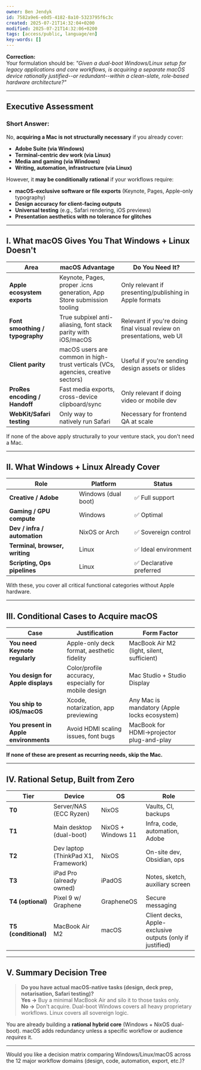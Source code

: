 ```yaml
---
owner: Ben Jendyk
id: 7582a9e6-e0d5-4182-8a10-5323795f6c3c
created: 2025-07-21T14:32:04+0200
modified: 2025-07-21T14:32:06+0200
tags: [access/public, language/en]
key-words: []
---
```


**Correction:**  
Your formulation should be: _"Given a dual-boot Windows/Linux setup for legacy applications and core workflows, is acquiring a separate macOS device rationally justified--or redundant--within a clean-slate, role-based hardware architecture?"_

* * *

## Executive Assessment

### **Short Answer:**

No, **acquiring a Mac is not structurally necessary** if you already cover:
- **Adobe Suite (via Windows)**
- **Terminal-centric dev work (via Linux)**
- **Media and gaming (via Windows)**
- **Writing, automation, infrastructure (via Linux)**

However, it **may be conditionally rational** if your workflows require:
- **macOS-exclusive software or file exports** (Keynote, Pages, Apple-only typography)
- **Design accuracy for client-facing outputs**
- **Universal testing** (e.g., Safari rendering, iOS previews)
- **Presentation aesthetics with no tolerance for glitches**
* * *

## I. What macOS Gives You That Windows + Linux Doesn't

| Area | macOS Advantage | Do You Need It? | 
| ---- | ---- | ----  |
| **Apple ecosystem exports** | Keynote, Pages, proper .icns generation, App Store submission tooling | Only relevant if presenting/publishing in Apple formats | 
| **Font smoothing / typography** | True subpixel anti-aliasing, font stack parity with iOS/macOS | Relevant if you're doing final visual review on presentations, web UI | 
| **Client parity** | macOS users are common in high-trust verticals (VCs, agencies, creative sectors) | Useful if you're sending design assets or slides | 
| **ProRes encoding / Handoff** | Fast media exports, cross-device clipboard/sync | Only relevant if doing video or mobile dev | 
| **WebKit/Safari testing** | Only way to natively run Safari | Necessary for frontend QA at scale | 

If none of the above apply structurally to your venture stack, you don't need a Mac.

* * *

## II. What Windows + Linux Already Cover

| Role | Platform | Status | 
| ---- | ---- | ----  |
| **Creative / Adobe** | Windows (dual boot) | ✅ Full support | 
| **Gaming / GPU compute** | Windows | ✅ Optimal | 
| **Dev / infra / automation** | NixOS or Arch | ✅ Sovereign control | 
| **Terminal, browser, writing** | Linux | ✅ Ideal environment | 
| **Scripting, Ops pipelines** | Linux | ✅ Declarative preferred | 

With these, you cover all critical functional categories without Apple hardware.

* * *

## III. Conditional Cases to Acquire macOS

| Case | Justification | Form Factor | 
| ---- | ---- | ----  |
| **You need Keynote regularly** | Apple-only deck format, aesthetic fidelity | MacBook Air M2 (light, silent, sufficient) | 
| **You design for Apple displays** | Color/profile accuracy, especially for mobile design | Mac Studio + Studio Display | 
| **You ship to iOS/macOS** | Xcode, notarization, app previewing | Any Mac is mandatory (Apple locks ecosystem) | 
| **You present in Apple environments** | Avoid HDMI scaling issues, font bugs | MacBook for HDMI→projector plug-and-play | 

**If none of these are present as recurring needs, skip the Mac.**

* * *

## IV. Rational Setup, Built from Zero

| Tier | Device | OS | Role | 
| ---- | ---- | ---- | ----  |
| **T0** | Server/NAS (ECC Ryzen) | NixOS | Vaults, CI, backups | 
| **T1** | Main desktop (dual-boot) | NixOS + Windows 11 | Infra, code, automation, Adobe | 
| **T2** | Dev laptop (ThinkPad X1, Framework) | NixOS | On-site dev, Obsidian, ops | 
| **T3** | iPad Pro (already owned) | iPadOS | Notes, sketch, auxiliary screen | 
| **T4 (optional)** | Pixel 9 w/ Graphene | GrapheneOS | Secure messaging | 
| **T5 (conditional)** | MacBook Air M2 | macOS | Client decks, Apple-exclusive outputs (only if justified) | 
* * *

## V. Summary Decision Tree

> **Do you have actual macOS-native tasks (design, deck prep, notarisation, Safari testing)?**  
**Yes →** Buy a minimal MacBook Air and silo it to those tasks only.  
**No →** Don't acquire. Dual-boot Windows covers all heavy proprietary workflows. Linux covers all sovereign logic.

You are already building a **rational hybrid core** (Windows + NixOS dual-boot). macOS adds redundancy unless a specific workflow or audience _requires_ it.
* * *

Would you like a decision matrix comparing Windows/Linux/macOS across the 12 major workflow domains (design, code, automation, export, etc.)?